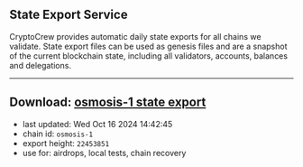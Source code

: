 ## State Export Service
CryptoCrew provides automatic daily state exports for all chains we validate. State export files can be used as genesis files and are a snapshot of the current blockchain state, including all validators, accounts, balances and delegations.

---
**Download: [osmosis-1 state export](https://dl-eu2.ccvalidators.com/SERVICE/osmosis/osmosis-1_export_22453851.json)**
---

- last updated: Wed Oct 16 2024 14:42:45
- chain id: `osmosis-1`
- export height: `22453851`
- use for: airdrops, local tests, chain recovery
